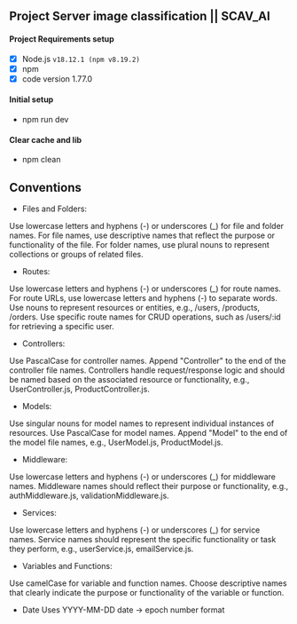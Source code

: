 
## Project Server image classification || SCAV_AI

#### Project Requirements setup

- [x] Node.js `v18.12.1 (npm v8.19.2)`
- [x] npm
- [x] code version 1.77.0

#### Initial setup

- npm run dev

#### Clear cache and lib 

- npm clean

## Conventions

- Files and Folders:

Use lowercase letters and hyphens (-) or underscores (_) for file and folder names.
For file names, use descriptive names that reflect the purpose or functionality of the file.
For folder names, use plural nouns to represent collections or groups of related files.

- Routes:

Use lowercase letters and hyphens (-) or underscores (_) for route names.
For route URLs, use lowercase letters and hyphens (-) to separate words.
Use nouns to represent resources or entities, e.g., /users, /products, /orders.
Use specific route names for CRUD operations, such as /users/:id for retrieving a specific user.

- Controllers:

Use PascalCase for controller names.
Append "Controller" to the end of the controller file names.
Controllers handle request/response logic and should be named based on the associated resource or functionality, e.g., UserController.js, ProductController.js.

- Models:

Use singular nouns for model names to represent individual instances of resources.
Use PascalCase for model names.
Append "Model" to the end of the model file names, e.g., UserModel.js, ProductModel.js.

- Middleware:

Use lowercase letters and hyphens (-) or underscores (_) for middleware names.
Middleware names should reflect their purpose or functionality, e.g., authMiddleware.js, validationMiddleware.js.

- Services:

Use lowercase letters and hyphens (-) or underscores (_) for service names.
Service names should represent the specific functionality or task they perform, e.g., userService.js, emailService.js.

- Variables and Functions:

Use camelCase for variable and function names.
Choose descriptive names that clearly indicate the purpose or functionality of the variable or function.

- Date 
 Uses YYYY-MM-DD date -> epoch number format 